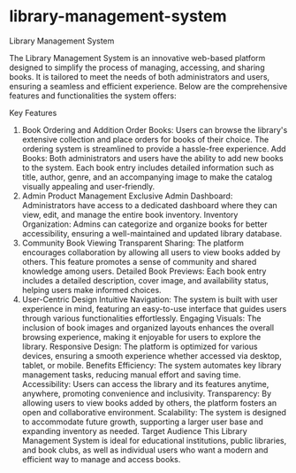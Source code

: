 # library-management-system
Library Management System

The Library Management System is an innovative web-based platform designed to simplify the process of managing, accessing, and sharing books. It is tailored to meet the needs of both administrators and users, ensuring a seamless and efficient experience. Below are the comprehensive features and functionalities the system offers:

Key Features
1. Book Ordering and Addition
Order Books: Users can browse the library's extensive collection and place orders for books of their choice. The ordering system is streamlined to provide a hassle-free experience.
Add Books: Both administrators and users have the ability to add new books to the system. Each book entry includes detailed information such as title, author, genre, and an accompanying image to make the catalog visually appealing and user-friendly.
2. Admin Product Management
Exclusive Admin Dashboard: Administrators have access to a dedicated dashboard where they can view, edit, and manage the entire book inventory.
Inventory Organization: Admins can categorize and organize books for better accessibility, ensuring a well-maintained and updated library database.
3. Community Book Viewing
Transparent Sharing: The platform encourages collaboration by allowing all users to view books added by others. This feature promotes a sense of community and shared knowledge among users.
Detailed Book Previews: Each book entry includes a detailed description, cover image, and availability status, helping users make informed choices.
4. User-Centric Design
Intuitive Navigation: The system is built with user experience in mind, featuring an easy-to-use interface that guides users through various functionalities effortlessly.
Engaging Visuals: The inclusion of book images and organized layouts enhances the overall browsing experience, making it enjoyable for users to explore the library.
Responsive Design: The platform is optimized for various devices, ensuring a smooth experience whether accessed via desktop, tablet, or mobile.
Benefits
Efficiency: The system automates key library management tasks, reducing manual effort and saving time.
Accessibility: Users can access the library and its features anytime, anywhere, promoting convenience and inclusivity.
Transparency: By allowing users to view books added by others, the platform fosters an open and collaborative environment.
Scalability: The system is designed to accommodate future growth, supporting a larger user base and expanding inventory as needed.
Target Audience
This Library Management System is ideal for educational institutions, public libraries, and book clubs, as well as individual users who want a modern and efficient way to manage and access books.

